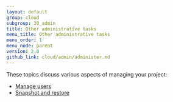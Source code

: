 ```yaml
---
layout: default
group: cloud
subgroup: 30_admin
title: Other administrative tasks
menu_title: Other administrative tasks
menu_order: 1
menu_node: parent
version: 2.0
github_link: cloud/admin/administer.md
---
```


These topics discuss various aspects of managing your project:

*	[Manage users]({{page.baseurl}}cloud/admin/admin-user-admin.html)
*	[Snapshot and restore]({{page.baseurl}}cloud/admin/admin-snap.html)
